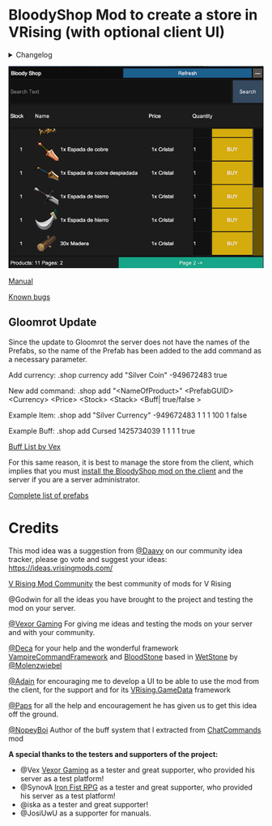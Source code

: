 
# BloodyShop Mod to create a store in VRising (with optional client UI)

<details>
<summary>Changelog</summary>

`0.9.92`
- Added to the add and buy command the possibility of adding buffs and not just items. Example: .shop add Cursed 1425734039 1 1 1 1 true

`0.9.9`
- Added command to reload configuration of products and currencies
- Now you can configure if you want a currency to be active or not in the drop system

`0.9.82`
- Fixed bug that did not allow adding infinite items

`0.9.81`
- Fixed a bug that existed when the currency_list.json file was first generated.
- Added option within the client configuration file to disable sounds.

`0.9.8`
- Added UI to set and remove currencies.
- Added messaging system for currencies.
- Optimize the performance of network messages from the server that caused lag to different players.
- Added a user registration system that uses the UI to only notify those users of changes in real time.
- Change of icons of the main menu.
- Refactoring of the window to add or remove products from the store, now everything is displayed in a single window.
- Fixed bug that did not allow deleting products from the UI.
- Added sounds to the UI for certain actions.
- The UniverseLib.IL2CPP.Interop.dll library is no longer compiled into the dll to avoid incompatibilities with other mods that use this library to create UIs.

`0.9.7`
- Added multi-currency

`0.9.6`
- Fixed error when you tried to buy or delete an item that there are several purchase options in the store, now you delete or buy the one you select from the UI

`0.9.5`
- Added Stacks for products

`0.9.0`
- Gloomrot Update

`0.8.3`
- Removed debug logs to improve server performance

`0.8.2`
- Simplified core inventory

`0.8.1`

- First public version of the mod

</details>

![alt text](https://github.com/oscarpedrero/BloodyShop/blob/master/Images/userui.png?raw=true)

[Manual](https://github.com/oscarpedrero/BloodyShop/wiki/Manual-%E2%80%90-Gloomrot-Update)

[Known bugs](https://github.com/oscarpedrero/BloodyShop/wiki/Known-bugs)

## Gloomrot Update

Since the update to Gloomrot the server does not have the names of the Prefabs, so the name of the Prefab has been added to the add command as a necessary parameter.

Add currency:
.shop currency add "Silver Coin" -949672483 true

New add command:
.shop add "\<NameOfProduct\>" \<PrefabGUID\> \<Currency\> \<Price\> \<Stock\> \<Stack\> \<Buff| true/false \> 

Example Item:
.shop add "Silver Currency" -949672483 1 1 1 100 1 false

Example Buff:
.shop add Cursed 1425734039 1 1 1 1 true

[Buff List by Vex](https://github.com/oscarpedrero/BloodyShop/wiki/Manual-%E2%80%90-Gloomrot-Update#buff-list-recomendation-by-vex-vexor-gaming)

For this same reason, it is best to manage the store from the client, which implies that you must [install the BloodyShop mod on the client](https://github.com/oscarpedrero/BloodyShop/wiki/Manual-%E2%80%90-Gloomrot-Update#requirements) and the server if you are a server administrator.

[Complete list of prefabs](https://discord.com/channels/978094827830915092/1117273637024714862/1117273642817044571)

# Credits

This mod idea was a suggestion from [@Daavy](https://ideas.vrisingmods.com/posts/11/silver-shop) on our community idea tracker, please go vote and suggest your ideas: https://ideas.vrisingmods.com/

[V Rising Mod Community](https://discord.gg/vrisingmods) the best community of mods for V Rising

@Godwin for all the ideas you have brought to the project and testing the mod on your server.

[@Vexor Gaming](https://discord.gg/AyyenSJH) For giving me ideas and testing the mods on your server and with your community.

[@Deca](https://github.com/decaprime) for your help and the wonderful framework [VampireCommandFramework](https://github.com/decaprime/VampireCommandFramework) and [BloodStone](https://github.com/decaprime/Bloodstone) based in [WetStone](https://github.com/molenzwiebel/Wetstone) by [@Molenzwiebel](https://github.com/molenzwiebel)

[@Adain](https://github.com/adainrivers) for encouraging me to develop a UI to be able to use the mod from the client, for the support and for its [VRising.GameData](https://github.com/adainrivers/VRising.GameData) framework

[@Paps](https://github.com/phillipsOG) for all the help and encouragement he has given us to get this idea off the ground.

[@NopeyBoi](https://github.com/NopeyBoi) Author of the buff system that I extracted from [ChatCommands](https://github.com/NopeyBoi/ChatCommands) mod

**A special thanks to the testers and supporters of the project:**

- @Vex [Vexor Gaming](https://discord.gg/rxaTBzjuMc) as a tester and great supporter, who provided his server as a test platform!
- @SynovA [Iron Fist RPG](https://discord.gg/iron-fist-rpg) as a tester and great supporter, who provided his server as a test platform!
- @iska as a tester and great supporter!
- @JosiUwU as a supporter for manuals.